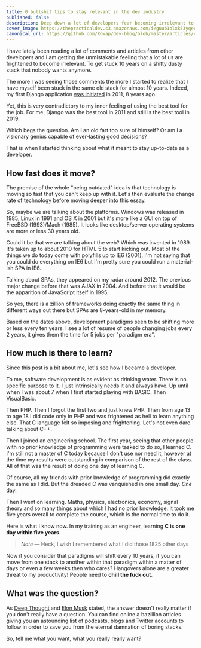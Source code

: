 ```yaml
---
title: 0 bullshit tips to stay relevant in the dev industry
published: false
description: Deep down a lot of developers fear becoming irrelevant to this ever-changing industry. How can one get into a safer spot?
cover_image: https://thepracticaldev.s3.amazonaws.com/i/guub1olxk53yqec6wxpf.jpg
canonical_url: https://github.com/Xowap/dev-blog/blob/master/articles/essays/0-bullshit-tips-to-stay-relevant-in-the-dev-industry.md
---
```


I have lately been reading a lot of comments and articles from other developers and I am getting the unmistakable feeling that a lot of us are frightened to become irrelevant. To get stuck 10 years on a shitty dusty stack that nobody wants anymore.

The more I was seeing those comments the more I started to realize that I have myself been stuck in the same old stack for almost 10 years. Indeed, my first Django application [was initiated](https://github.com/Xowap/Maiznet/commit/a959a0517d93acb91c237bafa90effb19010f453) in 2011, 8 years ago.

Yet, this is very contradictory to my inner feeling of using the best tool for the job. For me, Django was the best tool in 2011 and still is the best tool in 2019.

Which begs the question. Am I an old fart too sure of himself? Or am I a visionary genius capable of ever-lasting good decisions?

That is when I started thinking about what it meant to stay up-to-date as a developer.

## How fast does it move?

The premise of the whole "being outdated" idea is that technology is moving so fast that you can't keep up with it. Let's then evaluate the change rate of technology before moving deeper into this essay.

So, maybe we are talking about the platforms. Windows was released in 1985, Linux in 1991 and OS X in 2001 but it's more like a GUI on top of FreeBSD (1993)/Mach (1985). It looks like desktop/server operating systems are more or less 30 years old.

Could it be that we are talking about the web? Which was invented in 1989. It's taken up to about 2010 for HTML 5 to start kicking out. Most of the things we do today come with polyfills up to IE6 (2001). I'm not saying that you could do everything on IE6 but I'm pretty sure you could run a material-ish SPA in IE6.

Talking about SPAs, they appeared on my radar around 2012. The previous major change before that was AJAX in 2004. And before that it would be the apparition of JavaScript itself in 1995.

So yes, there is a zillion of frameworks doing exactly the same thing in different ways out there but SPAs are 8-years-old in my memory.

Based on the dates above, development paradigms seen to be shifting more or less every ten years. I see a lot of resume of people changing jobs every 2 years, it gives them the time for 5 jobs per "paradigm era".

## How much is there to learn?

Since this post is a bit about me, let's see how I became a developer.

To me, software development is as evident as  drinking water. There is no specific purpose to it. I just intrinsically needs it and always have. Up until when I was about 7 when I first started playing with BASIC. Then VisualBasic.

Then PHP. Then I forgot the first two and just knew PHP. Then from age 13 to age 18 I did code only in PHP and was frightened as hell to learn anything else. That C language felt so imposing and frightening. Let's not even dare talking about C++.

Then I joined an engineering school. The first year, seeing that other people with no prior knowledge of programming were tasked to do so, I learned C. I'm still not a master of C today because I don't use nor need it, however at the time my results were outstanding in comparison of the rest of the class. All of that was the result of doing one day of learning C.

Of course, all my friends with prior knowledge of programming did exactly the same as I did. But the dreaded C was vanquished in one small day. *One* day.

Then I went on learning. Maths, physics, electronics, economy, signal theory and so many things about which I had no prior knowledge. It took me five years overall to complete the course, which is the normal time to do it.

Here is what I know now. In my training as an engineer, learning **C is one day within five years**.

> *Note* &mdash; Heck, I wish I remembered what I did those 1825 other days

Now if you consider that paradigms will shift every 10 years, if you can move from one stack to another within that paradigm within a matter of days or even a few weeks then who cares? Hangovers alone are a greater threat to my productivity! People need to **chill the fuck out**.

## What was the question?

As [Deep Thought](https://simple.wikipedia.org/wiki/42_(answer)) and [Elon Musk](https://youtu.be/cIQ36Kt7UVg?t=316) stated, the answer doesn't really matter if you don't really have a question. You can find online a bazillion articles giving you an astounding list of podcasts, blogs and Twitter accounts to follow in order to save you from the eternal damnation of boring stacks.

So, tell me what you want, what you really really want?